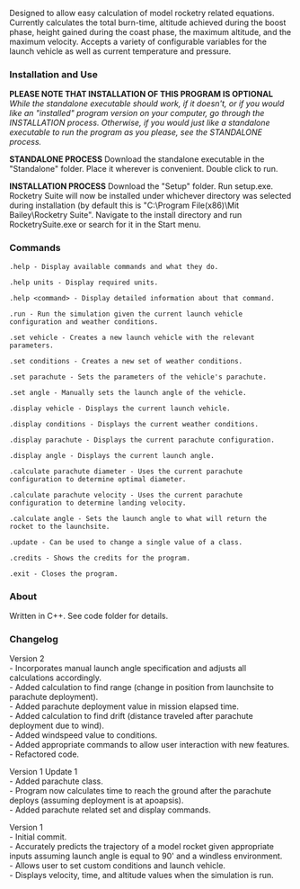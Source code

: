 Designed to allow easy calculation of model rocketry related equations. 
Currently calculates the total burn-time, altitude achieved during the boost phase, height gained during the coast phase, the maximum altitude, and the maximum velocity.
Accepts a variety of configurable variables for the launch vehicle as well as current temperature and pressure.

### **Installation and Use**
**PLEASE NOTE THAT INSTALLATION OF THIS PROGRAM IS OPTIONAL**
*While the standalone executable should work, if it doesn't, or if you would like an "installed" program version on your computer, go through the INSTALLATION process. Otherwise, if you would just like a standalone executable to run the program as you please, see the STANDALONE process.*

**STANDALONE PROCESS**
Download the standalone executable in the "Standalone" folder.
Place it wherever is convenient.
Double click to run.

**INSTALLATION PROCESS**
Download the "Setup" folder.
Run setup.exe.
Rocketry Suite will now be installed under whichever directory was selected during installation (by default this is "C:\Program File(x86)\Mit Bailey\Rocketry Suite".
Navigate to the install directory and run RocketrySuite.exe or search for it in the Start menu.

### **Commands**

	.help - Display available commands and what they do.
  
	.help units - Display required units.
  
	.help <command> - Display detailed information about that command.
  
  	.run - Run the simulation given the current launch vehicle configuration and weather conditions.
  
	.set vehicle - Creates a new launch vehicle with the relevant parameters.
  
	.set conditions - Creates a new set of weather conditions.
  
	.set parachute - Sets the parameters of the vehicle's parachute.
  
	.set angle - Manually sets the launch angle of the vehicle.
  
	.display vehicle - Displays the current launch vehicle.
  
	.display conditions - Displays the current weather conditions.
  
	.display parachute - Displays the current parachute configuration.
  
	.display angle - Displays the current launch angle.
  
	.calculate parachute diameter - Uses the current parachute configuration to determine optimal diameter.
  
	.calculate parachute velocity - Uses the current parachute configuration to determine landing velocity.
  
	.calculate angle - Sets the launch angle to what will return the rocket to the launchsite.
  
	.update - Can be used to change a single value of a class.
  
	.credits - Shows the credits for the program.
  
	.exit - Closes the program.

### **About**
Written in C++.
See code folder for details.

### **Changelog**
Version 2  
	- Incorporates manual launch angle specification and adjusts all calculations accordingly.  
	- Added calculation to find range (change in position from launchsite to parachute deployment).  
	- Added parachute deployment value in mission elapsed time.  
	- Added calculation to find drift (distance traveled after parachute deployment due to wind).  
	- Added windspeed value to conditions.  
	- Added appropriate commands to allow user interaction with new features.  
	- Refactored code.  

Version 1 Update 1  
	- Added parachute class.  
	- Program now calculates time to reach the ground after the parachute deploys (assuming deployment is at apoapsis).  
	- Added parachute related set and display commands.  

Version 1  
	- Initial commit.  
	- Accurately predicts the trajectory of a model rocket given appropriate inputs assuming launch angle is equal to 90' and a windless environment.  
	- Allows user to set custom conditions and launch vehicle.  
	- Displays velocity, time, and altitude values when the simulation is run.  
